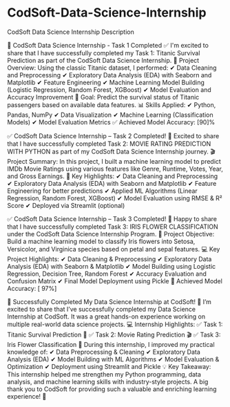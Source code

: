 # CodSoft-Data-Science-Internship
CodSoft Data Science Internship Description

🚀 CodSoft Data Science Internship - Task 1 Completed ✅
I'm excited to share that I have successfully completed my Task 1: Titanic Survival Prediction as part of the CodSoft Data Science Internship.
🔎 Project Overview:
 Using the classic Titanic dataset, I performed:
 ✔ Data Cleaning and Preprocessing
 ✔ Exploratory Data Analysis (EDA) with Seaborn and Matplotlib
 ✔ Feature Engineering
 ✔ Machine Learning Model Building (Logistic Regression, Random Forest, XGBoost)
 ✔ Model Evaluation and Accuracy Improvement
🎯 Goal: Predict the survival status of Titanic passengers based on available data features.
📊 Skills Applied:
 ✔ Python, Pandas, NumPy
 ✔ Data Visualization
 ✔ Machine Learning (Classification Models)
 ✔ Model Evaluation Metrics
✅ Achieved Model Accuracy: [90]%

✅ CodSoft Data Science Internship – Task 2 Completed! 🎉
Excited to share that I have successfully completed Task 2: MOVIE RATING PREDICTION WITH PYTHON as part of my CodSoft Data Science Internship journey.
🎬 Project Summary:
 In this project, I built a machine learning model to predict IMDb Movie Ratings using various features like Genre, Runtime, Votes, Year, and Gross Earnings.
📌 Key Highlights:
 ✔ Data Cleaning and Preprocessing
 ✔ Exploratory Data Analysis (EDA) with Seaborn and Matplotlib
 ✔ Feature Engineering for better predictions
 ✔ Applied ML Algorithms (Linear Regression, Random Forest, XGBoost)
 ✔ Model Evaluation using RMSE & R² Score
 ✔ Deployed via Streamlit (optional)

 ✅ CodSoft Data Science Internship – Task 3 Completed! 🌸
Happy to share that I have successfully completed Task 3: IRIS FLOWER CLASSIFICATION under the CodSoft Data Science Internship Program.
📌 Project Objective:
 Build a machine learning model to classify Iris flowers into Setosa, Versicolor, and Virginica species based on petal and sepal features.
💻 Key Project Highlights:
 ✔ Data Cleaning & Preprocessing
 ✔ Exploratory Data Analysis (EDA) with Seaborn & Matplotlib
 ✔ Model Building using Logistic Regression, Decision Tree, Random Forest
 ✔ Accuracy Evaluation and Confusion Matrix
 ✔ Final Model Deployment using Pickle
🎯 Achieved Model Accuracy: [ 97%]

🎉 Successfully Completed My Data Science Internship at CodSoft! 🎉
I’m excited to share that I’ve successfully completed my Data Science Internship at CodSoft. It was a great hands-on experience working on multiple real-world data science projects.
💻 Internship Highlights:
 ✅ Task 1: Titanic Survival Prediction 🚢
 ✅ Task 2: Movie Rating Prediction 🎬
 ✅ Task 3: Iris Flower Classification 🌸
During this internship, I improved my practical knowledge of:
 ✔ Data Preprocessing & Cleaning
 ✔ Exploratory Data Analysis (EDA)
 ✔ Model Building with ML Algorithms
 ✔ Model Evaluation & Optimization
 ✔ Deployment using Streamlit and Pickle
💡 Key Takeaway: This internship helped me strengthen my Python programming, data analysis, and machine learning skills with industry-style projects.
A big thank you to CodSoft for providing such a valuable and enriching learning experience! 🚀
